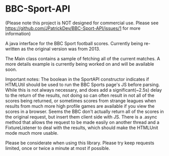 BBC-Sport-API
=============
(Please note this project is NOT designed for commercial use. Please see https://github.com/JPatrickDev/BBC-Sport-API/issues/1 for more information)

A java interface for the BBC Sport football scores. 
Currently being re-written as the original version was from 2013. 

The Main class contains a sample of fetching all of the current matches. A more details example is currently being worked on and will be available soon. 


Important notes:
The boolean in the SportAPI constructor indicates if HTMLUtil should be used to run the BBC Sports page's JS before parsing. While this is not always necessary, and does add a significant(~2.5s)
delay to the return of the results, not doing so can often result in not all of the scores being returned, or sometimes scores from strange leagues when results from much more high profile games
are available if you view the scores in a browser. Seems the BBC don't actually return all of the scores in
the original request, but insert them client side with JS. There is a .async method that allows the request to be made easily on another thread and a FixtureListener to deal with the results, 
which should make the HTMLUnit mode much more usable. 

Please be considerate when using this library. Please try keep requests limited, once or twice a minute at most if possible.
